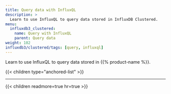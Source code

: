 ```yaml
---
title: Query data with InfluxQL
description: >
  Learn to use InfluxQL to query data stored in InfluxDB Clustered.
menu:
  influxdb3_clustered:
    name: Query with InfluxQL
    parent: Query data
weight: 102
influxdb3/clustered/tags: [query, influxql]
---
```


Learn to use InfluxQL to query data stored in {{% product-name %}}.

{{< children type="anchored-list" >}}

---

{{< children readmore=true hr=true >}}
